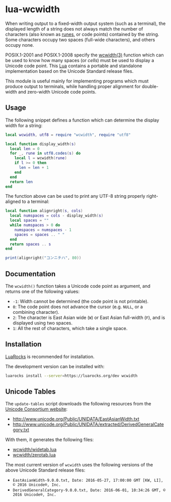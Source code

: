lua-wcwidth
===========

When writing output to a fixed-width output system (such as a terminal), the
displayed length of a string does not always match the number of characters
(also known as [runes](https://swtch.com/plan9port/unix/man/rune3.html), or
code points) contained by the string. Some characters occupy two spaces
(full-wide characters), and others occupy none.

POSIX.1-2001 and POSIX.1-2008 specify the
[wcwidth(3)](http://man7.org/linux/man-pages/man3/wcwidth.3.html) function
which can be used to know how many spaces (or *cells*) must be used to display
a Unicode code point. This [Lua](http://lua.org) contains a portable and
standalone implementation based on the Unicode Standard release files.

This module is useful mainly for implementing programs which must produce
output to terminals, while handling proper alignment for double-width and
zero-width Unicode code points.

Usage
-----

The following snippet defines a function which can determine the display width
for a string:

```lua
local wcwidth, utf8 = require "wcwidth", require "utf8"

local function display_width(s)
  local len = 0
  for _, rune in utf8.codes(s) do
    local l = wcwidth(rune)
    if l >= 0 then
      len = len + 1
    end
  end
  return len
end
```

The function above can be used to print any UTF-8 string properly
right-aligned to a terminal:

```lua
local function alignright(s, cols)
  local numspaces = cols - display_width(s)
  local spaces = ""
  while numspaces > 0 do
    numspaces = numspaces - 1
    spaces = spaces .. " "
  end
  return spaces .. s
end

print(alignright("コンニチハ", 80))
```

Documentation
-------------

The `wcwidth()` function takes a Unicode code point as argument, and returns
one of the following values:

* `-1`: Width cannot be determined (the code point is not printable).
* `0`: The code point does not advance the cursor (e.g. `NULL`, or a combining
  character).
* `2`: The character is East Asian wide (`W`) or East Asian full-width (`F`),
  and is displayed using two spaces.
* `1`: All the rest of characters, which take a single space.


Installation
------------

[LuaRocks](https://luarocks.org) is recommended for installation.

The development version can be installed with:

```sh
luarocks install --server=https://luarocks.org/dev wcwidth
```

Unicode Tables
--------------

The `update-tables` script downloads the following resources from the [Unicode
Consortium website](http://unicode.org):

* http://www.unicode.org/Public/UNIDATA/EastAsianWidth.txt
* http://www.unicode.org/Public/UNIDATA/extracted/DerivedGeneralCategory.txt

With them, it generates the following files:

* [wcwidth/widetab.lua](./wcwidth/widetab.lua)
* [wcwidth/zerotab.lua](./wcwidth/zerotab.lua)

The most current version of `wcwidth` uses the following versions of the above
Unicode Standard release files:

* `EastAsianWidth-9.0.0.txt, Date: 2016-05-27, 17:00:00 GMT [KW, LI], © 2016 Unicode®, Inc.`
* `DerivedGeneralCategory-9.0.0.txt, Date: 2016-06-01, 10:34:26 GMT, © 2016 Unicode®, Inc.`

